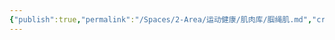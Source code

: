 ```yaml
---
{"publish":true,"permalink":"/Spaces/2-Area/运动健康/肌肉库/腘绳肌.md","created":"2025-07-29T23:04:11.033+08:00","modified":"2025-07-29T23:24:26.603+08:00","published":"2025-07-29T23:24:26.603+08:00","cssclasses":""}
---
```


